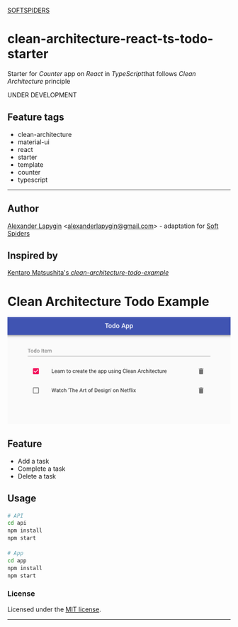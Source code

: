 [SOFTSPIDERS](https://github.com/softspiders/softspiders)

# clean-architecture-react-ts-todo-starter
Starter for *Counter* app on *React* in *TypeScript*that follows *Clean Architecture* principle

UNDER DEVELOPMENT

## Feature tags

- clean-architecture
- material-ui
- react
- starter
- template
- counter
- typescript

---

## Author

[Alexander Lapygin](https://github.com/AlexanderLapygin) <<alexanderlapygin@gmail.com>> - adaptation for [Soft Spiders](https://github.com/softspiders/softspiders)

## Inspired by

[Kentaro Matsushita's *clean-architecture-todo-example*](https://github.com/kentaro-m/clean-architecture-todo-example)

# Clean Architecture Todo Example

![](./demo.png)

## Feature
- Add a task
- Complete a task
- Delete a task

## Usage
```sh
# API
cd api
npm install
npm start

# App
cd app
npm install
npm start
```

### License

Licensed under the [MIT license](./LICENSE).

---
